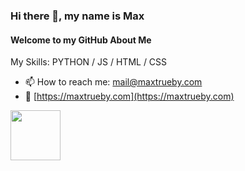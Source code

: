 ### Hi there 👋, my name is Max
#### Welcome to my GitHub About Me


My Skills: PYTHON / JS / HTML / CSS
 
- 📫 How to reach me: mail@maxtrueby.com
- 🔗 [https://maxtrueby.com](https://maxtrueby.com)
<img height="80px" src="https://discord.c99.nl/widget/theme-4/853224671331090453.png"/>
